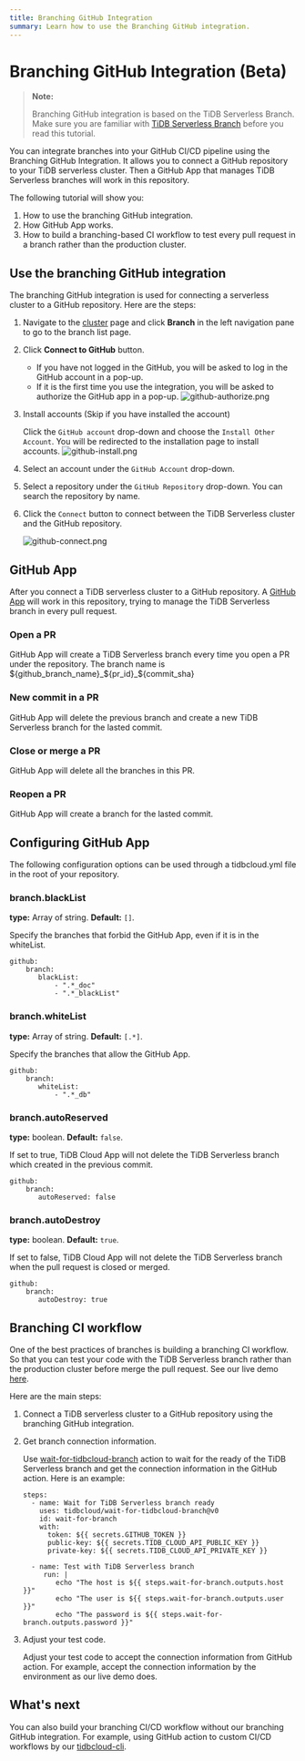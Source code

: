 ```yaml
---
title: Branching GitHub Integration
summary: Learn how to use the Branching GitHub integration.
---
```


# Branching GitHub Integration (Beta)

> **Note:**
>
> Branching GitHub integration is based on the TiDB Serverless Branch. Make sure you are familiar with [TiDB Serverless Branch](/tidb-cloud/branch-overview.md) before you read this tutorial.

You can integrate branches into your GitHub CI/CD pipeline using the Branching GitHub Integration. It allows you to connect a GitHub repository to your TiDB serverless cluster. Then a GitHub App that manages TiDB Serverless branches will work in this repository.

The following tutorial will show you:

1. How to use the branching GitHub integration.
2. How GitHub App works.
3. How to build a branching-based CI workflow to test every pull request in a branch rather than the production cluster.

## Use the branching GitHub integration

The branching GitHub integration is used for connecting a serverless cluster to a GitHub repository. Here are the steps:

1. Navigate to the [cluster](https://tidbcloud.com/console/clusters) page and click **Branch** in the left navigation pane to go to the branch list page.

2. Click **Connect to GitHub** button.
    - If you have not logged in the GitHub, you will be asked to log in the GitHub account in a pop-up.
    - If it is the first time you use the integration, you will be asked to authorize the GitHub app in a pop-up.
    ![github-authorize.png](../media/tidb-cloud/branch/github-authorize.png)
    
3. Install accounts (Skip if you have installed the account)

   Click the `GitHub account` drop-down and choose the `Install Other Account`. You will be redirected to the installation page to install accounts.
   ![github-install.png](../media/tidb-cloud/branch/github-install.png)

4. Select an account under the `GitHub Account` drop-down.

5. Select a repository under the `GitHub Repository` drop-down. You can search the repository by name.

6. Click the `Connect` button to connect between the TiDB Serverless cluster and the GitHub repository.

   ![github-connect.png](../media/tidb-cloud/branch/github-connect.png)

## GitHub App

After you connect a TiDB serverless cluster to a GitHub repository. A [GitHub App](https://github.com/apps/tidb-cloud-branching) will work in this repository, trying to manage the TiDB Serverless branch in every pull request.

### Open a PR

GitHub App will create a TiDB Serverless branch every time you open a PR under the repository. The branch name is ${github_branch_name}_${pr_id}_${commit_sha}

### New commit in a PR

GitHub App will delete the previous branch and create a new TiDB Serverless branch for the lasted commit.

### Close or merge a PR

GitHub App will delete all the branches in this PR.

### Reopen a PR

GitHub App will create a branch for the lasted commit.

## Configuring GitHub App

The following configuration options can be used through a tidbcloud.yml file in the root of your repository.

### branch.blackList

**type:** Array of string. **Default:** `[]`.

Specify the branches that forbid the GitHub App, even if it is in the whiteList.

```
github:
    branch:
       blackList:
           - ".*_doc"
           - ".*_blackList"
```

### branch.whiteList

**type:** Array of string. **Default:** `[.*]`.

Specify the branches that allow the GitHub App.

```
github:
    branch:
       whiteList: 
           - ".*_db"
```

### branch.autoReserved

**type:** boolean. **Default:** `false`.

If set to true, TiDB Cloud App will not delete the TiDB Serverless branch which created in the previous commit.

```
github:
    branch:
       autoReserved: false
```

### branch.autoDestroy

**type:** boolean. **Default:** `true`.

If set to false, TiDB Cloud App will not delete the TiDB Serverless branch when the pull request is closed or merged.

```
github:
    branch:
       autoDestroy: true
```

## Branching CI workflow

One of the best practices of branches is building a branching CI workflow. So that you can test your code with the TiDB Serverless branch rather than the production cluster before merge the pull request. See our live demo [here](https://github.com/shiyuhang0/tidbcloud-branch-gorm-example).

Here are the main steps:

1. Connect a TiDB serverless cluster to a GitHub repository using the branching GitHub integration.

2. Get branch connection information.

   Use [wait-for-tidbcloud-branch](https://github.com/tidbcloud/wait-for-tidbcloud-branch) action to wait for the ready of the TiDB Serverless branch and get the connection information in the GitHub action. Here is an example:
   
   ```
   steps:
     - name: Wait for TiDB Serverless branch ready
       uses: tidbcloud/wait-for-tidbcloud-branch@v0
       id: wait-for-branch
       with:
         token: ${{ secrets.GITHUB_TOKEN }}
         public-key: ${{ secrets.TIDB_CLOUD_API_PUBLIC_KEY }}
         private-key: ${{ secrets.TIDB_CLOUD_API_PRIVATE_KEY }}
   
     - name: Test with TiDB Serverless branch
        run: |
           echo "The host is ${{ steps.wait-for-branch.outputs.host }}"
           echo "The user is ${{ steps.wait-for-branch.outputs.user }}"
           echo "The password is ${{ steps.wait-for-branch.outputs.password }}"
   ```

3. Adjust your test code.

   Adjust your test code to accept the connection information from GitHub action. For example, accept the connection information by the environment as our live demo does.

## What's next

You can also build your branching CI/CD workflow without our branching GitHub integration. For example, using GitHub action to custom CI/CD workflows by our [tidbcloud-cli](https://github.com/tidbcloud/setup-tidbcloud-cli).
